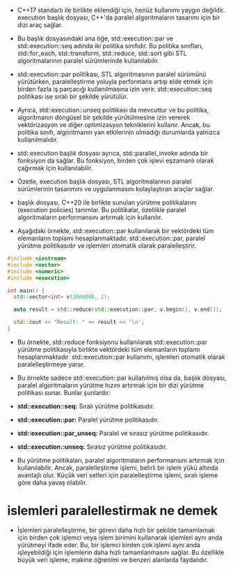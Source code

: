 - C++17 standartı ile birlikte eklendiği için, henüz kullanımı yaygın değildir. execution başlık dosyası, C++'da paralel algoritmaların tasarımı için bir dizi araç sağlar.

- Bu başlık dosyasındaki ana öğe, std::execution::par ve std::execution::seq adında iki politika sınıfıdır. Bu politika sınıfları, std::for_each, std::transform, std::reduce, std::sort gibi STL algoritmalarının paralel sürümlerinde kullanılabilir.

- std::execution::par politikası, STL algoritmasının paralel sürümünü yürütürken, paralelleştirme yoluyla performans artışı elde etmek için birden fazla iş parçacığı kullanılmasına izin verir. std::execution::seq politikası ise sıralı bir şekilde yürütülür.

- Ayrıca, std::execution::unseq politikası da mevcuttur ve bu politika, algoritmanın döngüsel bir şekilde yürütülmesine izin vererek vektörizasyon ve diğer optimizasyon tekniklerini kullanır. Ancak, bu politika sınıfı, algoritmanın yan etkilerinin olmadığı durumlarda yalnızca kullanılmalıdır.

- std::execution başlık dosyası ayrıca, std::parallel_invoke adında bir fonksiyon da sağlar. Bu fonksiyon, birden çok işlevi eşzamanlı olarak çağırmak için kullanılabilir.

- Özetle, execution başlık dosyası, STL algoritmalarının paralel sürümlerinin tasarımını ve uygulanmasını kolaylaştıran araçlar sağlar.

- <execution> başlık dosyası, C++20 ile birlikte sunulan yürütme politikalarını (execution policies) tanımlar. Bu politikalar, özellikle paralel algoritmaların performansını artırmak için kullanılır.

- Aşağıdaki örnekte, std::execution::par kullanılarak bir vektördeki tüm elemanların toplamı hesaplanmaktadır. std::execution::par, paralel yürütme politikasıdır ve işlemleri otomatik olarak paralelleştirir.

```CPP
#include <iostream>
#include <vector>
#include <numeric>
#include <execution>

int main() {
  std::vector<int> v(1000000, 1);

  auto result = std::reduce(std::execution::par, v.begin(), v.end());

  std::cout << "Result: " << result << '\n';
}

```

- Bu örnekte, std::reduce fonksiyonu kullanılarak std::execution::par yürütme politikasıyla birlikte vektördeki tüm elemanların toplamı hesaplanmaktadır. std::execution::par kullanımı, işlemleri otomatik olarak paralelleştirmeye yarar.

- Bu örnekte sadece std::execution::par kullanılmış olsa da, <execution> başlık dosyası, paralel algoritmaların yürütme hızını artırmak için bir dizi yürütme politikası sunar. Bunlar şunlardır:

- **std::execution::seq:** Sıralı yürütme politikasıdır.
- **std::execution::par:** Paralel yürütme politikasıdır.
- **std::execution::par_unseq:** Paralel ve sırasız yürütme politikasıdır.
- **std::execution::unseq:** Sırasız yürütme politikasıdır.
- Bu yürütme politikaları, paralel algoritmaların performansını artırmak için kullanılabilir. Ancak, paralelleştirme işlemi, belirli bir işlem yükü altında avantajlı olur. Küçük veri setleri için paralelleştirme işlemi, sıralı işleme göre daha yavaş olabilir.

# islemleri paralellestirmak ne demek

- İşlemleri paralelleştirme, bir görevi daha hızlı bir şekilde tamamlamak için birden çok işlemci veya işlem birimini kullanarak işlemleri aynı anda yürütmeyi ifade eder. Bu, bir işlemci birden çok işlemi aynı anda işleyebildiği için işlemlerin daha hızlı tamamlanmasını sağlar. Bu özellikle büyük veri işleme, makine öğrenimi ve benzeri alanlarda faydalıdır.












































